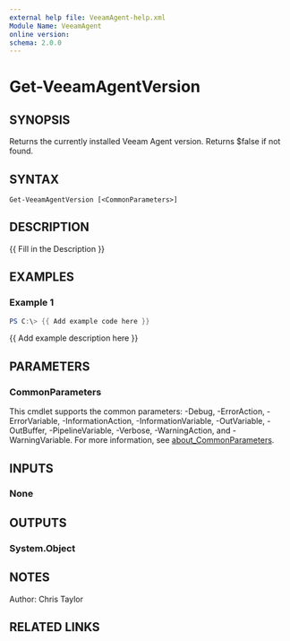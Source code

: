 ```yaml
---
external help file: VeeamAgent-help.xml
Module Name: VeeamAgent
online version:
schema: 2.0.0
---
```


# Get-VeeamAgentVersion

## SYNOPSIS
Returns the currently installed Veeam Agent version. Returns $false if not found.

## SYNTAX

```
Get-VeeamAgentVersion [<CommonParameters>]
```

## DESCRIPTION
{{ Fill in the Description }}

## EXAMPLES

### Example 1
```powershell
PS C:\> {{ Add example code here }}
```

{{ Add example description here }}

## PARAMETERS

### CommonParameters
This cmdlet supports the common parameters: -Debug, -ErrorAction, -ErrorVariable, -InformationAction, -InformationVariable, -OutVariable, -OutBuffer, -PipelineVariable, -Verbose, -WarningAction, and -WarningVariable. For more information, see [about_CommonParameters](http://go.microsoft.com/fwlink/?LinkID=113216).

## INPUTS

### None
## OUTPUTS

### System.Object
## NOTES
Author: Chris Taylor

## RELATED LINKS
